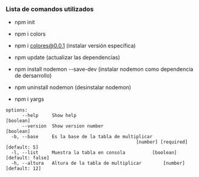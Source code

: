 ### Lista de comandos utilizados

- npm init
- npm i colors
- npm i colores@0.0.1 (instalar versión específica)
- npm update (actualizar las dependencias)

- npm install nodemon --save-dev (instalar nodemon como dependencia de dersarrollo)
- npm uninstall nodemon (desinstalar nodemon)

- npm i yargs
```
options:
      --help     Show help                                             [boolean]
      --version  Show version number                                   [boolean]
  -b, --base     Es la base de la tabla de multiplicar
                                                [number] [required] [default: 5]
  -l, --list     Muestra la tabla en consola          [boolean] [default: false]
  -h, --altura   Altura de la tabla de multiplicar        [number] [default: 12]
```
